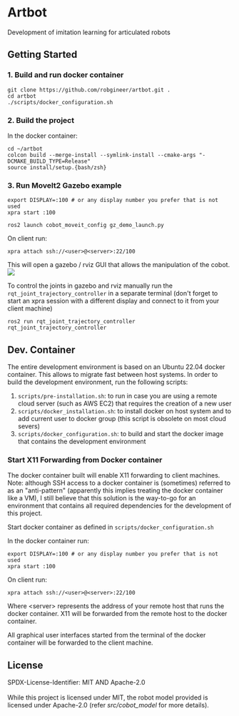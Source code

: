 # Artbot

Development of imitation learning for articulated robots


## Getting Started

### 1. Build and run docker container

```
git clone https://github.com/robgineer/artbot.git .
cd artbot
./scripts/docker_configuration.sh
```

### 2. Build the project

In the docker container:
```
cd ~/artbot
colcon build --merge-install --symlink-install --cmake-args "-DCMAKE_BUILD_TYPE=Release"
source install/setup.{bash/zsh}
```

### 3. Run MoveIt2 Gazebo example

```
export DISPLAY=:100 # or any display number you prefer that is not used
xpra start :100

ros2 launch cobot_moveit_config gz_demo_launch.py
```

On client run:
```
xpra attach ssh://<user>@<server>:22/100
```

This will open a gazebo / rviz GUI that allows the manipulation of the cobot.
![](vid/zebra_moveit_gz_run.gif)

To control the joints in gazebo and rviz manually run the ```rqt_joint_trajectory_controller``` in a separate terminal (don't forget to start an xpra session with a different display and connect to it from your client machine)

```
ros2 run rqt_joint_trajectory_controller rqt_joint_trajectory_controller
```

## Dev. Container

The entire development environment is based on an Ubuntu 22.04 docker container.
This allows to migrate fast between host systems. In order to build the development environment, run the following scripts:

1. ```scripts/pre-installation.sh```: to run in case you are using a remote cloud server (such as AWS EC2) that requires the creation of a new user
2. ```scripts/docker_installation.sh```: to install docker on host system and to add current user to docker group (this script is obsolete on most cloud severs)
3. ```scripts/docker_configuration.sh```: to build and start the docker image that contains the development environment

### Start X11 Forwarding from Docker container

The docker container built will enable X11 forwarding to client machines. <br/>
Note: although SSH access to a docker container is (sometimes) referred to as an "anti-pattern" (apparently this implies treating the docker container like a VM), I still believe that this solution is the way-to-go for an environment that contains all required dependencies for the development of this project.

Start docker container as defined in ```scripts/docker_configuration.sh```

In the docker container run:
```
export DISPLAY=:100 # or any display number you prefer that is not used
xpra start :100
```

On client run:
```
xpra attach ssh://<user>@<server>:22/100
```
Where \<server\> represents the address of your remote host that runs the docker container. X11 will be forwarded from the remote host to the docker container.

All graphical user interfaces started from the terminal of the docker container will be forwarded to the client machine.

## License

SPDX-License-Identifier: MIT AND Apache-2.0
<br/>
<br/>
While this project is licensed under MIT, the robot model provided is licensed under Apache-2.0 (refer *src/cobot_model* for more details).
